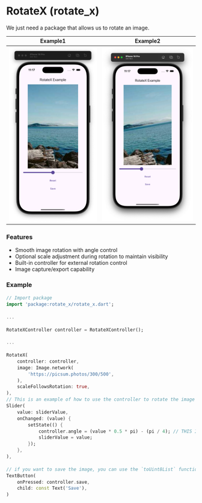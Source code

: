 # RotateX (rotate_x)

We just need a package that allows us to rotate an image.

|                 Example1                 |                 Example2                 |
| :--------------------------------------: | :--------------------------------------: |
| ![Screenshot example1](doc/example1.png) | ![Screenshot example2](doc/example2.png) |

### Features

- Smooth image rotation with angle control
- Optional scale adjustment during rotation to maintain visibility
- Built-in controller for external rotation control
- Image capture/export capability

### Example

```dart
// Import package
import 'package:rotate_x/rotate_x.dart';

...

RotateXController controller = RotateXController();

...

RotateX(
    controller: controller,
    image: Image.network(
        'https://picsum.photos/300/500',
    ),
    scaleFollowsRotation: true,
),
// This is an example of how to use the controller to rotate the image
Slider(
    value: sliderValue,
    onChanged: (value) {
        setState(() {
            controller.angle = (value * 0.5 * pi) - (pi / 4); // THIS IS AN EXAMPLE OF HOW TO USE THE CONTROLLER TO ROTATE THE IMAGE
            sliderValue = value;
        });
    },
),

// if you want to save the image, you can use the `toUint8List` function
TextButton(
    onPressed: controller.save,
    child: const Text('Save'),
)

```
